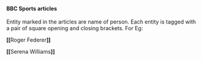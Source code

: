 #### BBC Sports articles
Entity marked in the articles are name of person. Each entity is tagged with a pair of square opening and closing brackets. For Eg:

<b>[[</b>Roger Federer<b>]]</b>

<b>[[</b>Serena Williams<b>]]</b>
